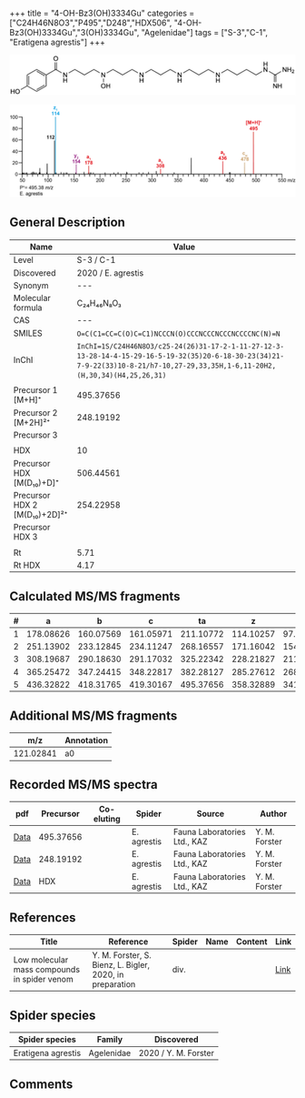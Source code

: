 +++
title = "4-OH-Bz3(OH)3334Gu"
categories = ["C24H46N8O3","P495","D248","HDX506",
"4-OH-Bz3(OH)3334Gu","3(OH)3334Gu",
"Agelenidae"]
tags = ["S-3","C-1",
"Eratigena agrestis"]
+++

![](/img/4-OH-Bz3(OH)3334Gu.png)

![](/img_MSMS/495_4-OH-Bz3(OH)3334Gu_Ea.png?classes=border)

## General Description

| Name                       | Value              |
|----------------------------|--------------------|
| Level                      | S-3 / C-1          |
| Discovered                 | 2020 / E. agrestis |
| Synonym                    | ---                |
| Molecular formula          | C₂₄H₄₆N₈O₃                   |
| CAS                        | ---                |
| SMILES | `O=C(C1=CC=C(O)C=C1)NCCCN(O)CCCNCCCNCCCNCCCCNC(N)=N`  |
| InChI  | `InChI=1S/C24H46N8O3/c25-24(26)31-17-2-1-11-27-12-3-13-28-14-4-15-29-16-5-19-32(35)20-6-18-30-23(34)21-7-9-22(33)10-8-21/h7-10,27-29,33,35H,1-6,11-20H2,(H,30,34)(H4,25,26,31)`  |
|                            |                    |
| Precursor 1 [M+H]⁺         | 495.37656                   |
| Precursor 2 [M+2H]²⁺       | 248.19192                   |
| Precursor 3                |                    |
|                            |                    |
| HDX                        | 10                   |
| Precursor HDX   [M(D₁₀)+D]⁺   | 506.44561                   |
| Precursor HDX 2 [M(D₁₀)+2D]²⁺ | 254.22958                   |
| Precursor HDX 3            |                    |
|                            |                    |
| Rt                         | 5.71                   |
| Rt HDX                     | 4.17                   |

## Calculated MS/MS fragments

| # | a         | b         | c         | ta        | z         | y         | tz        |
|---|-----------|-----------|-----------|-----------|-----------|-----------|-----------|
| 1 | 178.08626 | 160.07569 | 161.05971 | 211.10772 | 114.10257 | 97.07602 | 131.12912 |
| 2 | 251.13902 | 233.12845 | 234.11247 | 268.16557 | 171.16042 | 154.13387 | 188.18697 |
| 3 | 308.19687 | 290.18630 | 291.17032 | 325.22342 | 228.21827 | 211.19172 | 245.24482 |
| 4 | 365.25472 | 347.24415 | 348.22817 | 382.28127 | 285.27612 | 268.24957 | 318.29759 |
| 5 | 436.32822 | 418.31765 | 419.30167 | 495.37656 | 358.32889 | 341.30234 | 375.35543 |

## Additional MS/MS fragments

| m/z | Annotation |
|-----|------------|
| 121.02841 | a0         |

## Recorded MS/MS spectra

| pdf                                             | Precursor | Co-eluting | Spider      | Source                       | Author        |
|-------------------------------------------------|-----------|------------|-------------|------------------------------|---------------|
| [Data](/pdf/E-agrestis/495_4-OH-Bz3(OH)3334Gu_Ea.pdf)   | 495.37656 |            | E. agrestis | Fauna Laboratories Ltd., KAZ | Y. M. Forster |
| [Data](/pdf/E-agrestis/495_4-OH-Bz3(OH)3334Gu_Ea_2.pdf)   | 248.19192 |            | E. agrestis | Fauna Laboratories Ltd., KAZ | Y. M. Forster |
| [Data](/pdf/E-agrestis/495_4-OH-Bz3(OH)3334Gu_Ea_HDX.pdf)   | HDX |            | E. agrestis | Fauna Laboratories Ltd., KAZ | Y. M. Forster |


## References

| Title | Reference | Spider | Name | Content | Link |
|-------|-----------|--------|------|---------|------|
| Low molecular mass compounds in spider venom      | Y. M. Forster, S. Bienz, L. Bigler, 2020, in preparation          | div.       |   |   | [Link](unknown) |

## Spider species

| Spider species     | Family     | Discovered           |
|--------------------|------------|----------------------|
| Eratigena agrestis | Agelenidae | 2020 / Y. M. Forster |

## Comments